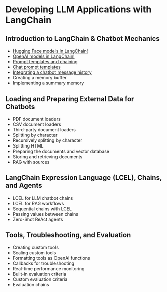 # Developing LLM Applications with LangChain

## Introduction to LangChain & Chatbot Mechanics

- [Hugging Face models in LangChain!](hugging_face_models_in_langchain.py)
- [OpenAI models in LangChain!](openai_models_in_langchain.py)
- [Prompt templates and chaining](prompt_templates_and_chaining.py)
- [Chat prompt templates](chat_prompt_templates.py)
- [Integrating a chatbot message history](integrating_a_chatbot_message_history.py)
- Creating a memory buffer
- Implementing a summary memory

## Loading and Preparing External Data for Chatbots

- PDF document loaders
- CSV document loaders
- Third-party document loaders
- Splitting by character
- Recursively splitting by character
- Splitting HTML
- Preparing the documents and vector database
- Storing and retrieving documents
- RAG with sources

## LangChain Expression Language (LCEL), Chains, and Agents

- LCEL for LLM chatbot chains
- LCEL for RAG workflows
- Sequential chains with LCEL
- Passing values between chains
- Zero-Shot ReAct agents

## Tools, Troubleshooting, and Evaluation

- Creating custom tools
- Scaling custom tools
- Formatting tools as OpenAI functions
- Callbacks for troubleshooting
- Real-time performance monitoring
- Built-in evaluation criteria
- Custom evaluation criteria
- Evaluation chains
